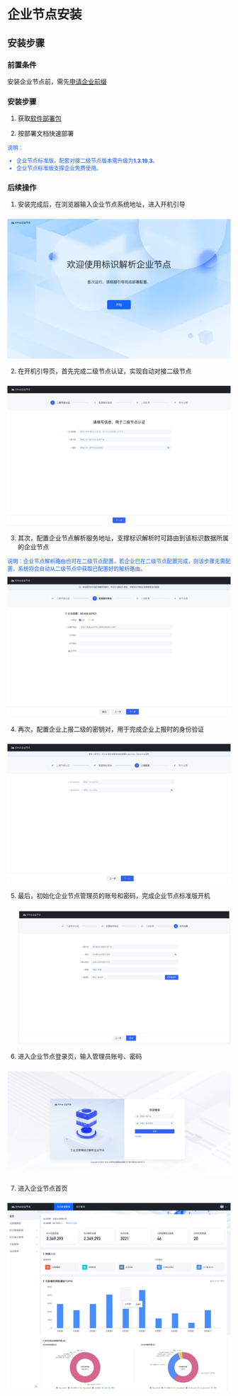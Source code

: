 # 企业节点安装

## 安装步骤

### 前置条件

安装企业节点前，需先[申请企业前缀](../3-apply-prefix/introduce.md)

### 安装步骤

1. 获取[软件部署包](https://teleinfo.pek3b.qingstor.com/Ent_deploy-v1.0-std.zip)

2. 按部署文档快速部署

<div style="font-size: 12px; color: rgb(22,93,255);">说明：
<ul>
<li>企业节点标准版，配套对接二级节点版本需升级为<strong>1.3.19.3</strong>。</li>
<li>企业节点标准版支撑企业免费使用。</li>
</ul>
</div>

### 后续操作

1. 安装完成后，在浏览器输入企业节点系统地址，进入开机引导
<center><img src="./images/install-1.png" style="margin-top: 10px"/></center>

2. 在开机引导页，首先完成二级节点认证，实现自动对接二级节点
<center><img src="./images/install-2.png" style="margin-top: 10px"/></center>

3. 其次，配置企业节点解析服务地址，支撑标识解析时可路由到该标识数据所属的企业节点

<span style="font-size: 12px; color: rgb(22,93,255);">
说明：企业节点解析路由也可在二级节点配置，若企业已在二级节点配置完成，则该步骤无需配置，系统将会自动从二级节点中获取已配置好的解析路由。
</span>
<center><img src="./images/install-3.png" style="margin-top: 10px"/></center>

4. 再次，配置企业上报二级的密钥对，用于完成企业上报时的身份验证
<center><img src="./images/install-4.png" style="margin-top: 10px"/></center>

5. 最后，初始化企业节点管理员的账号和密码，完成企业节点标准版开机
   <center><img src="./images/install-5.png" style="margin-top: 10px"/></center>

6. 进入企业节点登录页，输入管理员账号、密码
<center><img src="./images/install-6.png" style="margin-top: 10px"/></center>

7. 进入企业节点首页
<center><img src="./images/install-7.png" style="margin-top: 10px"/></center>
